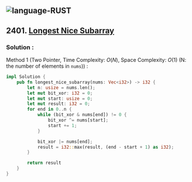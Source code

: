 ![language-RUST](https://img.shields.io/badge/RUST-8d4004?style=for-the-badge&logo=RUST)
---

## 2401. [Longest Nice Subarray](https://leetcode.com/problems/longest-nice-subarray)

### Solution :

Method 1 (Two Pointer, Time Complexity: $O(N)$, Space Complexity: $O(1)$ (N: the number of elements in `nums`)) :
```rust
impl Solution {
    pub fn longest_nice_subarray(nums: Vec<i32>) -> i32 {
        let n: usize = nums.len();
        let mut bit_xor: i32 = 0;
        let mut start: usize = 0;
        let mut result: i32 = 0;
        for end in 0..n {
            while (bit_xor & nums[end]) != 0 {
                bit_xor ^= nums[start];
                start += 1;
            }

            bit_xor |= nums[end];
            result = i32::max(result, (end - start + 1) as i32);
        }

        return result
    }
}
```
